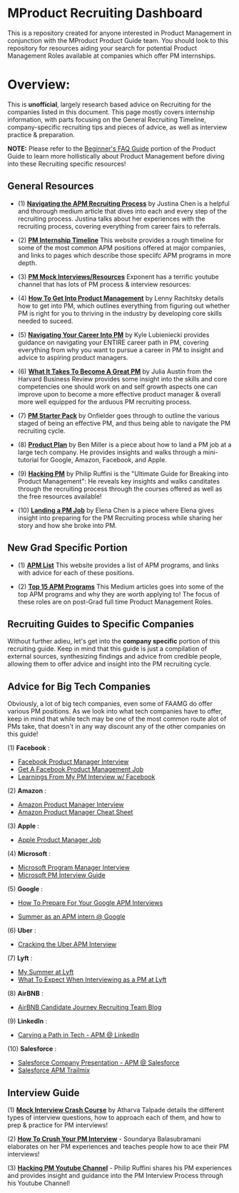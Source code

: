 # MProduct Recruiting Dashboard
This is a repository created for anyone interested in Product Management in conjunction with the MProduct Product Guide team. You should look to this repository for resources aiding your search for potential Product Management Roles available at companies which offer PM internships.  

# Overview:

This is **unofficial**, largely research based advice on Recruiting for the companies listed in this document. This page mostly covers internship information, with parts focusing on the General Recruiting Timeline, company-specific recruiting tips and pieces of advice, as well as interview practice & preparation. 


**NOTE:** Please refer to the [Beginner's FAQ Guide](https://docs.google.com/document/d/1DqiIlsDFDgEURjuu5qogYetPev4Z-76oAmxBNIwCNv0/edit) portion of the Product Guide to learn more hollistically about Product Management before diving into these Recruiting specific resources!

## General Resources

* (1) **[Navigating the APM Recruiting Process](https://medium.com/pminsider/navigating-the-entry-level-pm-apm-recruiting-process-957993620ac5)** by Justina Chen is a helpful and thorough medium article that dives into each and every step of the recruiting process. Justina talks about her experiences with the recruiting process, covering everything from career fairs to referrals.

* (2) **[PM Internship Timeline](http://internship-timeline.com/product.html)** This website provides a rough timeline for some of the most common APM positions offered at major companies, and links to pages which describe those speciifc APM programs in more depth.

* (3) **[PM Mock Interviews/Resources](https://www.youtube.com/channel/UCjm_qVkCPjOVDz9BWjNqO9A)** Exponent has a terrific youtube channel that has lots of PM process & interview resources:

* (4) **[How To Get Into Product Management](https://medium.com/hackernoon/how-to-get-into-product-management-78c58bd9c8cf)** by Lenny Rachitsky details how to get into PM, which outlines everything from figuring out whether PM is right for you to thriving in the industry by developing core skills needed to suceed.

* (5) **[Navigating Your Career Into PM](https://productcoalition.com/navigating-your-career-into-product-management-4a8de0f68c09)** by Kyle Lubieniecki provides guidance on navigating your ENTIRE career path in PM, covering everything from why you want to pursue a career in PM to insight and advice to aspiring product managers.

* (6) **[What It Takes To Become A Great PM](https://hbr.org/2017/12/what-it-takes-to-become-a-great-product-manager)** by Julia Austin from the Harvard Business Review provides some insight into the skills and core competencies one should work on and self growth aspects one can improve upon to become a more effective product manager & overall more well equipped for the arduous PM recruiting process.

* (7) **[PM Starter Pack](https://pmstarterpack.onfielder.com/)** by Onfielder goes through to outline the various staged of being an effective PM, and thus being able to navigate the PM recruiting cycle.

* (8) **[Product Plan](https://www.productplan.com/google-amazon-facebook-apple/)** by Ben Miller is a piece about how to land a PM job at a large tech company. He provides insights and walks through a mini-tutorial for Google, Amazon, Facebook, and Apple.

* (9) **[Hacking PM](https://hackingpm.com/)** by Philip Ruffini is the "Ultimate Guide for Breaking into Product Management": He reveals key insights and walks canditates through the recruiting process through the courses offered as well as the free resources available!

* (10) **[Landing a PM Job](https://www.freecodecamp.org/news/how-to-land-a-pm-job-without-pm-experience/)** by Elena Chen is a piece where Elena gives insight into preparing for the PM Recruiting process while sharing her story and how she broke into PM.

## New Grad Specific Portion
* (1) **[APM List](https://apmlist.com/)** This website provides a list of APM programs, and links with advice for each of these positions.

* (2) **[Top 15 APM Programs](https://medium.com/pminsider/product-management-digest-apm-3c2631683139)** This Medium articles goes into some of the top APM programs and why they are worth applying to! The focus of these roles are on post-Grad full time Product Management Roles.

## Recruiting Guides to Specific Companies
Without further adieu, let's get into the **company specific** portion of this recruiting guide. Keep in mind that this guide is just a compilation of external sources, synthesizing findings and advice from credible people, allowing them to offer advice and insight into the PM recruiting cycle. 

## Advice for Big Tech Companies
Obviously, a lot of big tech companies, even some of FAAMG do offer various PM positions. As we look into what tech companies have to offer, keep in mind that while tech may be one of the most common route alot of PMs take, that doesn't in any way discount any of the other companies on this guide!

(1) **Facebook**  : 
* [Facebook Product Manager Interview](https://igotanoffer.com/blogs/product-manager/facebook-product-manager-interview)
* [Get A Facebook Product Management Job](https://www.productschool.com/blog/product-management-2/get-product-management-job-facebook/)
* [Learnings From My PM Interview w/ Facebook](https://medium.com/@aayushxagrawal/learnings-from-my-product-manager-interview-facebook-887bc0aa95c5)

(2) **Amazon** : 
* [Amazon Product Manager Interview](https://igotanoffer.com/blogs/product-manager/amazon-product-manager-interview)
* [Amazon Product Manager Cheat Sheet](https://www.lewis-lin.com/newsletter-archive/2017/10/19/amazon-product-manager-interview-cheat-sheet)

(3) **Apple** : 
* [Apple Product Manager Job](https://www.productschool.com/blog/product-management-2/product-manager-job-apple/)

(4) **Microsoft** : 
* [Microsoft Program Manager Interview](https://igotanoffer.com/blogs/product-manager/microsoft-program-manager-interview)
* [Microsoft PM Interview Guide](https://www.tryexponent.com/guides/microsoft/pm-interview)

(5) **Google** : 
* [How To Prepare For Your Google APM Interviews](https://blog.usejournal.com/how-to-prepare-for-your-google-apm-interviews-b665584c13fc)

* [Summer as an APM intern @ Google](https://medium.com/@maayanalbert/maayan-google-c10a05df0f4c)

(6) **Uber**  : 
* [Cracking the Uber APM Interview](https://medium.com/@andywalner/cracking-the-uber-associate-product-manager-apm-interview-b08c240e4ec)

(7) **Lyft** : 
* [My Summer at Lyft](https://uxdesign.cc/the-story-of-my-summer-at-lyft-1d82c972c763)
* [What To Expect When Interviewing as a PM at Lyft](https://eng.lyft.com/what-to-expect-when-interviewing-as-a-pm-at-lyft-fd13634ca381)

(8) **AirBNB** : 
* [AirBNB Candidate Journey Recruiting Team Blog](https://medium.com/@AirbnbCandidateJourney)

(9) **LinkedIn**  :   
* [Carving a Path in Tech - APM @ LinkedIn](https://medium.com/@justinemoore_85088/carving-a-path-in-tech-with-emily-carrolo-apm-at-linkedin-34832ecaf6a7)

(10) **Salesforce**  :   
* [Salesforce Company Presentation - APM @ Salesforce](https://docs.google.com/presentation/d/1HGy9YQG8ExrsBIs5JeAFr3b2DH0oJaQ3tASNxqhDMFw/edit?usp=sharing)
* [Salesforce APM Trailmix](https://trailhead.salesforce.com/users/efaddoul/trailmixes/futureforce-apm-trailmix)

## Interview Guide

(1) **[Mock Interview Crash Course](https://www.notion.so/Mock-Interview-Crash-Course-4e1e7aae48264cae98d5e9beeb158612)** by Atharva Talpade details the different types of interview questions, how to approach each of them, and how to prep & practice for PM interviews!

(2) **[How To Crush Your PM Interview](https://medium.com/open-product-management/how-to-crush-your-product-management-interview-ultimate-guide-for-all-aspiring-pms-8c6172ed697c)** - Soundarya Balasubramani elaborates on her PM experiences and teaches people how to ace their PM interviews!

(3) **[Hacking PM Youtube Channel](https://www.youtube.com/channel/UC8fgtKyHY0rGn68agz7vgtQ)** - Philip Ruffini shares his PM experiences and provides insight and guidance into the PM Interview Process through his Youtube Channel!
